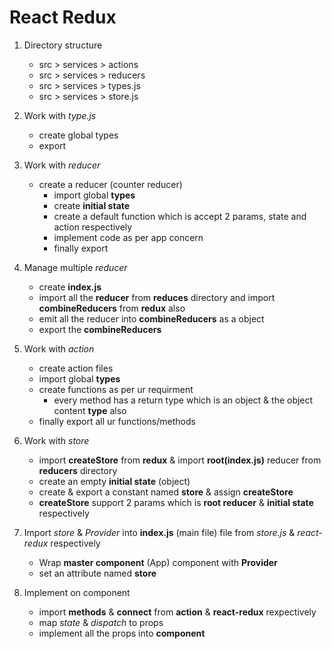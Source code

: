 # React Redux

1. Directory structure 
    - src > services > actions 
    - src > services > reducers
    - src > services > types.js
    - src > services > store.js

2. Work with *type.js*
    - create global types 
    - export 

3. Work with *reducer*
    - create a reducer (counter reducer)
        - import global **types**
        - create **initial state**
        - create a default function which is accept 2 params, state and action respectively 
        - implement code as per app concern 
        - finally export 

4. Manage multiple *reducer*
    - create **index.js** 
    - import all the **reducer** from **reduces** directory and import **combineReducers** from **redux** also
    - emit all the reducer into **combineReducers** as a object
    - export the **combineReducers**

5. Work with *action*
    - create action files
    - import global **types**
    - create functions as per ur requirment 
        - every method has a return type which is an object & the object content **type** also 
    - finally export all ur functions/methods

6. Work with *store*
    - import **createStore** from **redux** & import **root(index.js)** reducer from **reducers** directory 
    - create an empty **initial state** (object)
    - create & export a constant named **store** & assign **createStore**
    - **createStore** support 2 params which is **root reducer** & **initial state** respectively 

7. Import *store* & *Provider* into **index.js** (main file) file from *store.js* & *react-redux* respectively
    - Wrap **master component** (App) component with **Provider**
    - set an attribute named **store**

8. Implement on component
    - import **methods** & **connect** from **action** & **react-redux** rexpectively
    - map *state* & *dispatch* to props
    - implement all the props into **component**
    